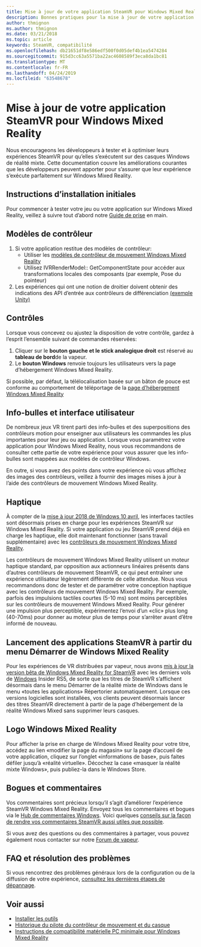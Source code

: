 ```yaml
---
title: Mise à jour de votre application SteamVR pour Windows Mixed Reality
description: Bonnes pratiques pour la mise à jour de votre application SteamVR afin d’optimiser la compatibilité avec les casques de Windows Mixed Reality.
author: thmignon
ms.author: thmignon
ms.date: 03/21/2018
ms.topic: article
keywords: SteamVR, compatibilité
ms.openlocfilehash: db21651df8e586edf500f0d05def4b1ea5474284
ms.sourcegitcommit: 915d3cc63a5571ba22ac4608589f3eca8da1bc81
ms.translationtype: MT
ms.contentlocale: fr-FR
ms.lasthandoff: 04/24/2019
ms.locfileid: "63548678"
---
```

# <a name="updating-your-steamvr-application-for-windows-mixed-reality"></a>Mise à jour de votre application SteamVR pour Windows Mixed Reality

Nous encourageons les développeurs à tester et à optimiser leurs expériences SteamVR pour qu’elles s’exécutent sur des casques Windows de réalité mixte. Cette documentation couvre les améliorations courantes que les développeurs peuvent apporter pour s’assurer que leur expérience s’exécute parfaitement sur Windows Mixed Reality.

## <a name="initial-setup-instructions"></a>Instructions d’installation initiales

Pour commencer à tester votre jeu ou votre application sur Windows Mixed Reality, veillez à suivre tout d’abord notre [Guide de prise](http://aka.ms/WindowsMixedRealitySteamVR) en main.

## <a name="controller-models"></a>Modèles de contrôleur
1. Si votre application restitue des modèles de contrôleur:
    * Utiliser les [modèles de contrôleur de mouvement Windows Mixed Reality](motion-controllers.md#rendering-the-motion-controller-model)
    * Utilisez IVRRenderModel:: GetComponentState pour accéder aux transformations locales des composants (par exemple, Pose du pointeur)
2. Les expériences qui ont une notion de droitier doivent obtenir des indications des API d’entrée aux contrôleurs de différenciation [(exemple Unity)](gestures-and-motion-controllers-in-unity.md#unity-buttonaxis-mapping-table)

## <a name="controls"></a>Contrôles

Lorsque vous concevez ou ajustez la disposition de votre contrôle, gardez à l’esprit l’ensemble suivant de commandes réservées:
1. Cliquer sur le **bouton gauche et le stick analogique droit** est réservé au **tableau de bord**de la vapeur.
2. Le **bouton Windows** renvoie toujours les utilisateurs vers la page d’hébergement Windows Mixed Reality.

Si possible, par défaut, la télélocalisation basée sur un bâton de pouce est conforme au comportement de téléportage de la [page d’hébergement Windows Mixed Reality](navigating-the-windows-mixed-reality-home.md#getting-around-your-home)

## <a name="tooltips-and-ui"></a>Info-bulles et interface utilisateur

De nombreux jeux VR tirent parti des info-bulles et des superpositions des contrôleurs motion pour enseigner aux utilisateurs les commandes les plus importantes pour leur jeu ou application. Lorsque vous paramétrez votre application pour Windows Mixed Reality, nous vous recommandons de consulter cette partie de votre expérience pour vous assurer que les info-bulles sont mappées aux modèles de contrôleur Windows.

En outre, si vous avez des points dans votre expérience où vous affichez des images des contrôleurs, veillez à fournir des images mises à jour à l’aide des contrôleurs de mouvement Windows Mixed Reality.

## <a name="haptics"></a>Haptique

À compter de la [mise à jour 2018 de Windows 10 avril](release-notes-april-2018.md), les interfaces tactiles sont désormais prises en charge pour les expériences SteamVR sur Windows Mixed Reality. Si votre application ou jeu SteamVR prend déjà en charge les haptique, elle doit maintenant fonctionner (sans travail supplémentaire) avec les [contrôleurs de mouvement Windows Mixed Reality](motion-controllers.md).

Les contrôleurs de mouvement Windows Mixed Reality utilisent un moteur haptique standard, par opposition aux actionneurs linéaires présents dans d’autres contrôleurs de mouvement SteamVR, ce qui peut entraîner une expérience utilisateur légèrement différente de celle attendue. Nous vous recommandons donc de tester et de paramétrer votre conception haptique avec les contrôleurs de mouvement Windows Mixed Reality. Par exemple, parfois des impulsions tactiles courtes (5-10 ms) sont moins perceptibles sur les contrôleurs de mouvement Windows Mixed Reality. Pour générer une impulsion plus perceptible, expérimentez l’envoi d’un «clic» plus long (40-70ms) pour donner au moteur plus de temps pour s’arrêter avant d’être informé de nouveau.

## <a name="launching-steamvr-apps-from-windows-mixed-reality-start-menu"></a>Lancement des applications SteamVR à partir du menu Démarrer de Windows Mixed Reality

Pour les expériences de VR distribuées par vapeur, nous avons [mis à jour la version bêta de Windows Mixed Reality for SteamVR](https://steamcommunity.com/games/719950/announcements/detail/1687045485866139800) avec les derniers vols de [Windows](https://insider.windows.com) Insider RS5, de sorte que les titres de SteamVR s’affichent désormais dans le menu Démarrer de la réalité mixte de Windows dans le menu «toutes les applications» Répertorier automatiquement. Lorsque ces versions logicielles sont installées, vos clients peuvent désormais lancer des titres SteamVR directement à partir de la page d’hébergement de la réalité Windows Mixed sans supprimer leurs casques.

## <a name="windows-mixed-reality-logo"></a>Logo Windows Mixed Reality

Pour afficher la prise en charge de Windows Mixed Reality pour votre titre, accédez au lien «modifier la page du magasin» sur la page d’accueil de votre application, cliquez sur l’onglet «informations de base», puis faites défiler jusqu’à «réalité virtuelle». Décochez la case «masquer la réalité mixte Windows», puis publiez-la dans le Windows Store.

## <a name="bugs-and-feedback"></a>Bogues et commentaires

Vos commentaires sont précieux lorsqu’il s’agit d’améliorer l’expérience SteamVR Windows Mixed Reality. Envoyez tous les commentaires et bogues via le [Hub de commentaires Windows](https://docs.microsoft.com/windows/mixed-reality/enthusiast-guide/filing-feedback). Voici quelques [conseils sur la façon de rendre vos commentaires SteamVR aussi utiles que possible](https://docs.microsoft.com/windows/mixed-reality/enthusiast-guide/using-steamvr-with-windows-mixed-reality#sharing-feedback-on-steamvr).

Si vous avez des questions ou des commentaires à partager, vous pouvez également nous contacter sur notre [Forum de vapeur](http://steamcommunity.com/app/719950/discussions/).

## <a name="faqs-and-troubleshooting"></a>FAQ et résolution des problèmes

Si vous rencontrez des problèmes généraux lors de la configuration ou de la diffusion de votre expérience, [consultez les dernières étapes de dépannage](https://docs.microsoft.com/windows/mixed-reality/enthusiast-guide/troubleshooting-windows-mixed-reality#steamvr).

## <a name="see-also"></a>Voir aussi
* [Installer les outils](install-the-tools.md)
* [Historique du pilote du contrôleur de mouvement et du casque](https://docs.microsoft.com/windows/mixed-reality/enthusiast-guide/mixed-reality-software)
* [Instructions de compatibilité matérielle PC minimale pour Windows Mixed Reality](https://docs.microsoft.com/windows/mixed-reality/enthusiast-guide/windows-mixed-reality-minimum-pc-hardware-compatibility-guidelines)

